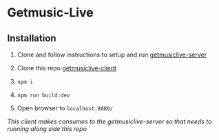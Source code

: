 # Getmusic-Live

## Installation

1. Clone and follow instructions to setup and run [getmusiclive-server](https://github.com/soundglom/getmusiclive-server.git)

2. Clone this repo [getmusiclive-client](https://github.com/soundglom/getmusiclive-client.git)

3. `npm i`

4. `npm run build:dev`

5. Open browser to `localhost:8080/`

*This client makes consumes to the getmusiclive-server so that needs to running along side this repo*